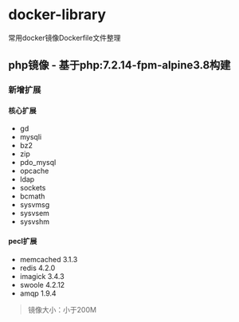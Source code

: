 # docker-library
常用docker镜像Dockerfile文件整理

## php镜像 - 基于php:7.2.14-fpm-alpine3.8构建

### 新增扩展
#### 核心扩展
- gd
- mysqli
- bz2
- zip
- pdo_mysql
- opcache
- ldap
- sockets
- bcmath
- sysvmsg
- sysvsem
- sysvshm

#### pecl扩展
- memcached 3.1.3
- redis 4.2.0
- imagick 3.4.3
- swoole 4.2.12
- amqp 1.9.4

> 镜像大小：小于200M
